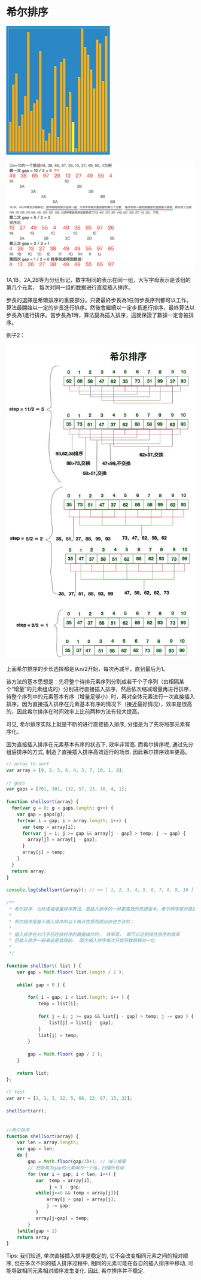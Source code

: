 # 希尔排序

![希尔排序](../images/希尔排序.gif)

![希尔排序例1](../images/ShellSort.png)

1A,1B，2A,2B等为分组标记，数字相同的表示在同一组，大写字母表示是该组的第几个元素， 每次对同一组的数据进行直接插入排序。

步長的選擇是希爾排序的重要部分。只要最終步長為1任何步長序列都可以工作。算法最開始以一定的步長進行排序。然後會繼續以一定步長進行排序，最終算法以步長為1進行排序。當步長為1時，算法變為插入排序，這就保證了數據一定會被排序。

例子2：

![希尔排序例2](../images/ShellSort.jpg)

上面希尔排序的步长选择都是从n/2开始，每次再减半，直到最后为1。

该方法的基本思想是：先将整个待排元素序列分割成若干个子序列（由相隔某个“增量”的元素组成的）分别进行直接插入排序，然后依次缩减增量再进行排序，待整个序列中的元素基本有序（增量足够小）时，再对全体元素进行一次直接插入排序。因为直接插入排序在元素基本有序的情况下（接近最好情况），效率是很高的，因此希尔排序在时间效率上比前两种方法有较大提高。

可见, 希尔排序实际上就是不断的进行直接插入排序, 分组是为了先将局部元素有序化。

因为直接插入排序在元素基本有序的状态下, 效率非常高. 而希尔排序呢, 通过先分组后排序的方式, 制造了直接插入排序高效运行的场景. 因此希尔排序效率更高。

```js
// array to sort
var array = [9, 2, 5, 6, 4, 3, 7, 10, 1, 8];

// gaps
var gaps = [701, 301, 132, 57, 23, 10, 4, 1];

function shellsort(array) {
  for(var g = 0; g < gaps.length; g++) {
    var gap = gaps[g];
    for(var i = gap; i < array.length; i++) {
      var temp = array[i];
      for(var j = i; j >= gap && array[j - gap] > temp; j -= gap) {
        array[j] = array[j - gap];
      }
      array[j] = temp;
    }
  }
  return array;
}

console.log(shellsort(array)); // => [ 1, 2, 3, 4, 5, 6, 7, 8, 9, 10 ]

/**
 * 希尔排序，也称递减增量排序算法，是插入排序的一种更高效的改进版本。希尔排序是非稳定排序算法。
 *
 * 希尔排序是基于插入排序的以下两点性质而提出改进方法的：
 *
 * 插入排序在对几乎已经排好序的数据操作时， 效率高， 即可以达到线性排序的效率
 * 但插入排序一般来说是低效的， 因为插入排序每次只能将数据移动一位
 *
 */
 
function shellSort( list ) {
    var gap = Math.floor( list.length / 2 );
 
    while( gap > 0 ) {
 
        for( i = gap; i < list.length; i++ ) {
            temp = list[i];
 
            for( j = i; j >= gap && list[j - gap] > temp; j -= gap ) {
                list[j] = list[j - gap];
            }
            list[j] = temp;
        }
 
        gap = Math.floor( gap / 2 );
    }
 
    return list;
};
 
// test
var arr = [2, 1, 3, 12, 5, 66, 23, 87, 15, 32];
 
shellSort(arr);


//希尔排序
function shellSort(array) {
    var len = array.length;
    var gap = len;
    do {
        gap = Math.floor(gap/3)+1; // 减小增量
        // 把距离为gap的元素编为一个组，扫描所有组
        for (var i = gap; i < len; i++) {
           var  temp = array[i],
                j = i - gap;
           while(j>=0 && temp < array[j]){
               array[j + gap] = array[j];
               j -= gap;
           }
           array[j+gap] = temp; 
        }
    }while(gap > 1)
    return array
}

```

Tips: 我们知道, 单次直接插入排序是稳定的, 它不会改变相同元素之间的相对顺序, 但在多次不同的插入排序过程中, 相同的元素可能在各自的插入排序中移动, 可能导致相同元素相对顺序发生变化. 因此, 希尔排序并不稳定.
